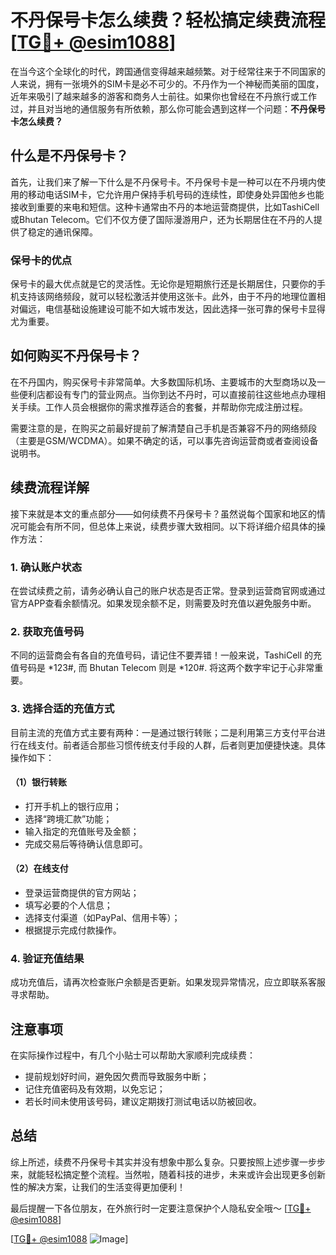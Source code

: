 # 不丹保号卡怎么续费？轻松搞定续费流程[[TG💪+ @esim1088](https://t.me/s/esim1088)]

在当今这个全球化的时代，跨国通信变得越来越频繁。对于经常往来于不同国家的人来说，拥有一张境外的SIM卡是必不可少的。不丹作为一个神秘而美丽的国度，近年来吸引了越来越多的游客和商务人士前往。如果你也曾经在不丹旅行或工作过，并且对当地的通信服务有所依赖，那么你可能会遇到这样一个问题：**不丹保号卡怎么续费？**

## 什么是不丹保号卡？

首先，让我们来了解一下什么是不丹保号卡。不丹保号卡是一种可以在不丹境内使用的移动电话SIM卡，它允许用户保持手机号码的连续性，即使身处异国他乡也能接收到重要的来电和短信。这种卡通常由不丹的本地运营商提供，比如TashiCell或Bhutan Telecom。它们不仅方便了国际漫游用户，还为长期居住在不丹的人提供了稳定的通讯保障。

### 保号卡的优点

保号卡的最大优点就是它的灵活性。无论你是短期旅行还是长期居住，只要你的手机支持该网络频段，就可以轻松激活并使用这张卡。此外，由于不丹的地理位置相对偏远，电信基础设施建设可能不如大城市发达，因此选择一张可靠的保号卡显得尤为重要。

## 如何购买不丹保号卡？

在不丹国内，购买保号卡非常简单。大多数国际机场、主要城市的大型商场以及一些便利店都设有专门的营业网点。当你到达不丹时，可以直接前往这些地点办理相关手续。工作人员会根据你的需求推荐适合的套餐，并帮助你完成注册过程。

需要注意的是，在购买之前最好提前了解清楚自己手机是否兼容不丹的网络频段（主要是GSM/WCDMA）。如果不确定的话，可以事先咨询运营商或者查阅设备说明书。

## 续费流程详解

接下来就是本文的重点部分——如何续费不丹保号卡？虽然说每个国家和地区的情况可能会有所不同，但总体上来说，续费步骤大致相同。以下将详细介绍具体的操作方法：

### 1. 确认账户状态

在尝试续费之前，请务必确认自己的账户状态是否正常。登录到运营商官网或通过官方APP查看余额情况。如果发现余额不足，则需要及时充值以避免服务中断。

### 2. 获取充值号码

不同的运营商会有各自的充值号码，请记住不要弄错！一般来说，TashiCell 的充值号码是 *123#, 而 Bhutan Telecom 则是 *120#. 将这两个数字牢记于心非常重要。

### 3. 选择合适的充值方式

目前主流的充值方式主要有两种：一是通过银行转账；二是利用第三方支付平台进行在线支付。前者适合那些习惯传统支付手段的人群，后者则更加便捷快速。具体操作如下：

#### （1）银行转账

- 打开手机上的银行应用；
- 选择“跨境汇款”功能；
- 输入指定的充值账号及金额；
- 完成交易后等待确认信息即可。

#### （2）在线支付

- 登录运营商提供的官方网站；
- 填写必要的个人信息；
- 选择支付渠道（如PayPal、信用卡等）；
- 根据提示完成付款操作。

### 4. 验证充值结果

成功充值后，请再次检查账户余额是否更新。如果发现异常情况，应立即联系客服寻求帮助。

## 注意事项

在实际操作过程中，有几个小贴士可以帮助大家顺利完成续费：

- 提前规划好时间，避免因欠费而导致服务中断；
- 记住充值密码及有效期，以免忘记；
- 若长时间未使用该号码，建议定期拨打测试电话以防被回收。

## 总结

综上所述，续费不丹保号卡其实并没有想象中那么复杂。只要按照上述步骤一步步来，就能轻松搞定整个流程。当然啦，随着科技的进步，未来或许会出现更多创新性的解决方案，让我们的生活变得更加便利！

最后提醒一下各位朋友，在外旅行时一定要注意保护个人隐私安全哦～ [[TG💪+ @esim1088](https://t.me/s/esim1088)] 

[[TG💪+ @esim1088](https://t.me/s/esim1088) ![Image](https://i.postimg.cc/4NQfJmqS/Snipaste-2025-05-13-00-14-12.png)]